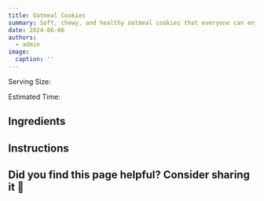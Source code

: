 ```yaml
---
title: Oatmeal Cookies
summary: Soft, chewy, and healthy oatmeal cookies that everyone can enjoy.
date: 2024-06-06
authors:
  - admin
image:
  caption: ''
---
```


Serving Size:

Estimated Time:

## Ingredients


## Instructions


## Did you find this page helpful? Consider sharing it 🙌

